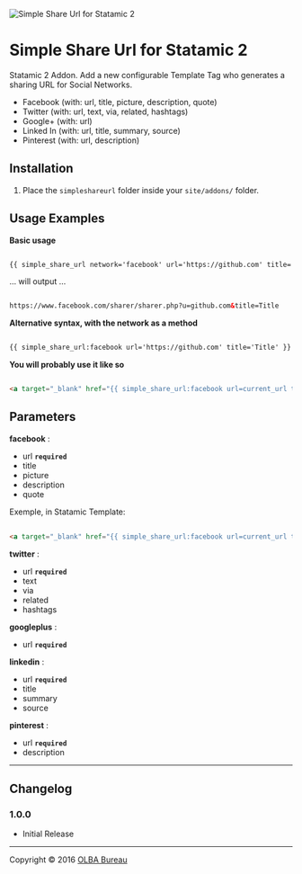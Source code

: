 ![Simple Share Url for Statamic 2](https://github.com/OLBA-Bureau/statamic-simpleshareurl/raw/master/SimpleShareUrl/resources/banner.jpg)

# Simple Share Url for Statamic 2

Statamic 2 Addon. Add a new configurable Template Tag who generates a sharing URL for Social Networks.

* Facebook (with: url, title, picture, description, quote)
* Twitter (with: url, text, via, related, hashtags)
* Google+ (with: url)
* Linked In (with: url, title, summary, source)
* Pinterest (with: url, description)

## Installation

1. Place the `simpleshareurl` folder inside your `site/addons/` folder.

## Usage Examples

**Basic usage**

```html

{{ simple_share_url network='facebook' url='https://github.com' title='Title' }}

```

… will output …

```html

https://www.facebook.com/sharer/sharer.php?u=github.com&title=Title

```

**Alternative syntax, with the network as a method**

```html

{{ simple_share_url:facebook url='https://github.com' title='Title' }}

```

**You will probably use it like so**

```html

<a target="_blank" href="{{ simple_share_url:facebook url=current_url title=title }}">Share on Facebook</a>

```

## Parameters

**facebook** :

+ url **`required`**
+ title
+ picture
+ description
+ quote

Exemple, in Statamic Template:

```html
	
<a target="_blank" href="{{ simple_share_url:facebook url=current_url title=title picture=image_field|url description=description_field quote=quote_field }}">Share on Facebook</a>

```

**twitter** :

+ url **`required`**
+ text
+ via
+ related
+ hashtags

**googleplus** :

+ url **`required`**

**linkedin** :

+ url **`required`**
+ title
+ summary
+ source

**pinterest** :

+ url **`required`**
+ description

---

## Changelog

### 1.0.0

* Initial Release

---

Copyright © 2016 [OLBA Bureau](http://olba-bureau.com)

